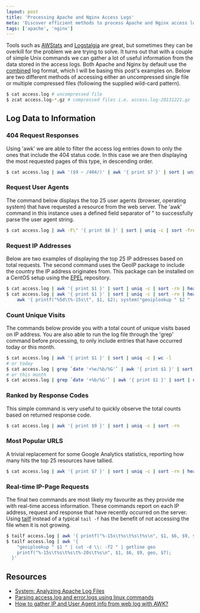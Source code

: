 ```yaml
---
layout: post
title: 'Processing Apache and Nginx Access Logs'
meta: 'Discover efficient methods to process Apache and Nginx access logs using simple Unix commands. Extract valuable insights such as 404 errors, user agents, IP addresses and more to optimise your server analysis.'
tags: ['apache', 'nginx']
---
```


Tools such as [AWStats](http://awstats.sourceforge.net/) and [Logstalgia](http://code.google.com/p/logstalgia/) are great, but sometimes they can be overkill for the problem we are trying to solve.
It turns out that with a couple of simple Unix commands we can gather a lot of useful information from the data stored in the access logs.
Both Apache and Nginx by default use the [combined](http://httpd.apache.org/docs/1.3/logs.html#combined) log format, which I will be basing this post's examples on.
Below are two different methods of accessing either an uncompressed single file or multiple compressed files (following the supplied wild-card pattern).

<!--more-->

```bash
$ cat access.log # uncompressed file
$ zcat access.log-*.gz # compressed files i.e. access.log-20131221.gz
```

## Log Data to Information

### 404 Request Responses

Using 'awk' we are able to filter the access log entries down to only the ones that include the 404 status code.
In this case we are then displaying the most requested pages of this type, in descending order.

```bash
$ cat access.log | awk '($9 ~ /404/)' | awk '{ print $7 }' | sort | uniq -c | sort -rn | head -n 25
```

### Request User Agents

The command below displays the top 25 user agents (browser, operating system) that have requested a resource from the web server.
The 'awk' command in this instance uses a defined field separator of " to successfully parse the user agent string.

```bash
$ cat access.log | awk -F\" '{ print $6 }' | sort | uniq -c | sort -frn | head -n 25
```

### Request IP Addresses

Below are two examples of displaying the top 25 IP addresses based on total requests.
The second command uses the GeoIP package to include the country the IP address originates from.
This package can be installed on a CentOS setup using the [EPEL](https://fedoraproject.org/wiki/EPEL) repository.

```bash
$ cat access.log | awk '{ print $1 }' | sort | uniq -c | sort -rn | head -n 25
$ cat access.log | awk '{ print $1 }' | sort | uniq -c | sort -rn | head -n 25 | \
    awk '{ printf("%5d\t%-15s\t", $1, $2); system("geoiplookup " $2 " | cut -d \\: -f2 ") }'
```

### Count Unique Visits

The commands below provide you with a total count of unique visits based on IP address.
You are also able to run the log file through the 'grep' command before processing, to only include entries that have occurred today or this month.

```bash
$ cat access.log | awk '{ print $1 }' | sort | uniq -c | wc -l
# or today
$ cat access.log | grep `date '+%e/%b/%G'` | awk '{ print $1 }' | sort | uniq -c | wc -l
# or this month
$ cat access.log | grep `date '+%b/%G'` | awk '{ print $1 }' | sort | uniq -c | wc -l
```

### Ranked by Response Codes

This simple command is very useful to quickly observe the total counts based on returned response code.

```bash
$ cat access.log | awk '{ print $9 }' | sort | uniq -c | sort -rn
```

### Most Popular URLS

A trivial replacement for some Google Analytics statistics, reporting how many hits the top 25 resources have tallied.

```bash
$ cat access.log | awk '{ print $7 }' | sort | uniq -c | sort -rn | head -n 25
```

### Real-time IP-Page Requests

The final two commands are most likely my favourite as they provide me with real-time access information.
These commands report on each IP address, request and response that have recently occurred on the server.
Using [tailf](http://linuxcommand.org/man_pages/tailf1.html) instead of a typical `tail -f` has the benefit of not accessing the file when it is not growing.

```bash
$ tailf access.log | awk '{ printf("%-15s\t%s\t%s\t%s\n", $1, $6, $9, $7) }'
$ tailf access.log | awk '{
    "geoiplookup " $1 " | cut -d \\: -f2 " | getline geo
    printf("%-15s\t%s\t%s\t%-20s\t%s\n", $1, $6, $9, geo, $7);
  }'
```

## Resources

- [System: Analyzing Apache Log Files](http://www.the-art-of-web.com/system/logs/)
- [Parsing access.log and error.logs using linux commands](https://rtcamp.com/tutorials/nginx/log-parsing/)
- [How to gather IP and User Agent info from web log with AWK?](http://stackoverflow.com/questions/16128472/how-to-gather-ip-and-user-agent-info-from-web-log-with-awk)
